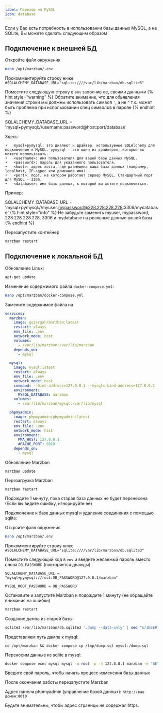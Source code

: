 ```yaml
---
label: Переход на MySQL
icon: database
---
```


Если у Вас есть потребность в использовании базы данных MySQL, а не SQLite, Вы можете сделать следующим образом

## Подключение к внешней БД
Откройте файл окружения

```bash
nano /opt/marzban/.env
```

Прокомментируйте строку ниже `#SQLALCHEMY_DATABASE_URL="sqlite:////var/lib/marzban/db.sqlite3"`

Поместите следующую строку в `env` заполнив ее, своими данными
{% hint style="warning" %}
Обратите внимание, что для обьявления значения строки мы должны использовать символ `'`, а не `"`
т.к. может быть проблема при использовании спец символов в пароле
{% endhint %}

SQLALCHEMY_DATABASE_URL = 'mysql+pymysql://username:password@host:port/database'

Здесь:

	•	mysql+pymysql: это диалект и драйвер, используемые SQLAlchemy для подключения к MySQL. pymysql - это один из драйверов, которые вы можете использовать.
	•	<username>: имя пользователя для вашей базы данных MySQL.
	•	<password>: пароль для указанного пользователя.
	•	<host>: адрес хоста, где размещена ваша база данных (например, localhost, IP-адрес или доменное имя).
	•	<port>: порт, на котором работает сервер MySQL. Стандартный порт для MySQL - 3306.
	•	<database>: имя базы данных, к которой вы хотите подключиться.

Пример:

SQLALCHEMY_DATABASE_URL = 'mysql+pymysql://myuser:mypassword@228.228.228.228:3306/mydatabase'
{% hint style="info" %}
Не забудьте заменить myuser, mypassword, 228.228.228.228, 3306 и mydatabase на реальные данные вашей базы 
{% endhint %}

Перезапустите контейнер

```bash
marzban restart
```

## Подключение к локальной БД
Обновление Linux:

```bash
apt-get update
```

Изменение содержимого файла `docker-compose.yml`:

```bash
nano /opt/marzban/docker-compose.yml
```

Замените содержимое файла на

```yaml
services:
  marzban:
    image: gozargah/marzban:latest
    restart: always
    env_file: .env
    network_mode: host
    volumes:
      - /var/lib/marzban:/var/lib/marzban
    depends_on:
      - mysql

  mysql:
    image: mysql:latest
    restart: always
    env_file: .env
    network_mode: host
    command: --bind-address=127.0.0.1 --mysqlx-bind-address=127.0.0.1
    environment:
      MYSQL_DATABASE: marzban
    volumes:
      - /var/lib/marzban/mysql:/var/lib/mysql

  phpmyadmin:
    image: phpmyadmin/phpmyadmin:latest
    restart: always
    env_file: .env
    network_mode: host
    environment:
      PMA_HOST: 127.0.0.1
      APACHE_PORT: 8010
    depends_on:
      - mysql

```

Обновление Marzban

```
marzban update
```

Перезагрузка Marzban

```
marzban restart
```

Подождите 1 минуту, пока старая база данных не будет перенесена (Если вы видите ошибку, игнорируйте ее)

Подключение к базе данных mysql и удаление соединения с помощью sqlite:

Откройте файл окружения

```bash
nano /opt/marzban/.env
```

Прокомментируйте строку ниже `#SQLALCHEMY_DATABASE_URL="sqlite:////var/lib/marzban/db.sqlite3"`

Поместите следующий код в `env` и введите желаемый пароль вместо слова `DB_PASSWORD` (повторяется дважды).

`SQLALCHEMY_DATABASE_URL = "mysql+pymysql://root:DB_PASSWORD@127.0.0.1/marzban"`&#x20;

`MYSQL_ROOT_PASSWORD = DB_PASSWORD`

Остановите и запустите Marzban и подождите 1 минуту (не обращайте внимания на ошибки)

```bash
marzban restart
```

Создание дампа из старой базы:

```bash
sqlite3 /var/lib/marzban/db.sqlite3 '.dump --data-only' | sed "s/INSERT INTO \([^ ]*\)/REPLACE INTO \`\\1\`/g" > /tmp/dump.sql
```
Представляем путь дампа к mysql:

```
cd /opt/marzban && docker compose cp /tmp/dump.sql mysql:/dump.sql
```

Переносим данные из sqlite в mysql:

```bash
docker compose exec mysql mysql -u root -p -h 127.0.0.1 marzban -e "SET FOREIGN_KEY_CHECKS = 0; SET NAMES utf8mb4; SOURCE dump.sql;"
```

Введите свой пароль, чтобы начать процесс изменения базы данных

После окончания работы перезапустите Marzban

Адрес панели phpmyadmin (управление базой данных): `http://ваш домен:8010`

Будьте внимательны, чтобы адрес страницы не содержал https.
